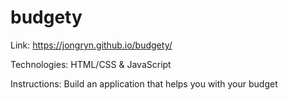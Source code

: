 # budgety

Link: https://jongryn.github.io/budgety/

Technologies: HTML/CSS & JavaScript

Instructions: Build an application that helps you with your budget
